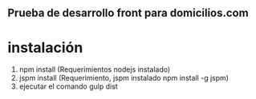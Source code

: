 ## Prueba de desarrollo front para domicilios.com

# instalación
1. npm install
  (Requerimientos nodejs instalado)
2. jspm install
  (Requerimiento, jspm instalado npm install -g jspm)
3. ejecutar el comando gulp dist